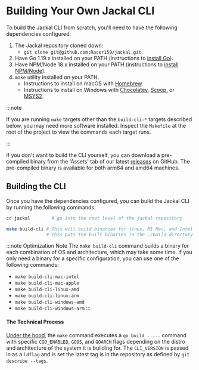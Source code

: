 # Building Your Own Jackal CLI

To build the Jackal CLI from scratch, you'll need to have the following dependencies configured:

1. The Jackal repository cloned down:
   - `git clone git@github.com:Racer159/jackal.git`.
2. Have Go 1.19.x installed on your PATH (instructions to [install Go](https://go.dev/doc/install)).
3. Have NPM/Node 18.x installed on your PATH (instructions to [install NPM/Node](https://nodejs.org/en)).
4. `make` utility installed on your PATH.
   - Instructions to install on macOS with [Homebrew](https://formulae.brew.sh/formula/make).
   - Instructions to install on Windows with [Chocolatey](https://community.chocolatey.org/packages/make), [Scoop](https://scoop.sh/#/apps?q=make&s=0&d=1&o=true&id=c43ff861c0f1713336e5304d85334a29ffb86317), or [MSYS2](https://packages.msys2.org/package/make).

:::note

If you are running `make` targets other than the `build-cli-*` targets described below, you may need more software installed.  Inspect the `Makefile` at the root of the project to view the commands each target runs.

:::

If you don't want to build the CLI yourself, you can download a pre-compiled binary from the 'Assets' tab of our latest [releases](https://github.com/Racer159/jackal/releases) on GitHub. The pre-compiled binary is available for both arm64 and amd64 machines.

## Building the CLI

Once you have the dependencies configured, you can build the Jackal CLI by running the following commands:

```bash
cd jackal        # go into the root level of the jackal repository

make build-cli # This will build binaries for linux, M1 Mac, and Intel Mac machines
               # This puts the built binaries in the ./build directory
```

:::note Optimization Note
The `make build-cli` command builds a binary for each combination of OS and architecture, which may take some time. If you only need a binary for a specific configuration, you can use one of the following commands:

- `make build-cli-mac-intel`
- `make build-cli-mac-apple`
- `make build-cli-linux-amd`
- `make build-cli-linux-arm`
- `make build-cli-windows-amd`
- `make build-cli-windows-arm`
:::

#### The Technical Process

[Under the hood](https://github.com/Racer159/jackal/blob/473cbd5be203bd38254556cf3d55561e5be247dd/Makefile#L44), the `make` command executes a `go build .....` command with specific `CGO_ENABLED`, `GOOS`, and `GOARCH` flags depending on the distro and architecture of the system it is building for. The `CLI_VERSION` is passed in as a `ldflag` and is set the latest tag is in the repository as defined by `git describe --tags`.
